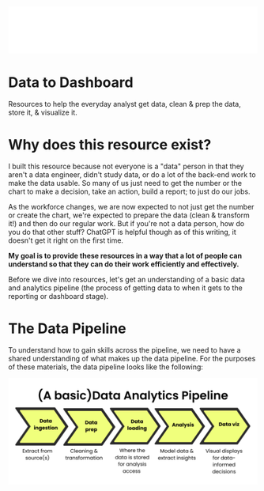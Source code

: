 ![Alt Text](images/TheEverydayAnalyst.gif)
<h1 align="left"> Data to Dashboard </h1>
Resources to help the everyday analyst get data, clean &amp; prep the data, store it, &amp; visualize it. 

<h1> Why does this resource exist? </h1>
I built this resource because not everyone is a "data" person in that they aren't a data engineer, didn't study data, or do a lot of the back-end work to make the data usable.  So many of us just need to get the number or the chart to make a decision, take an action, build a report; to just do our jobs. 

As the workforce changes, we are now expected to not just get the number or create the chart, we're expected to prepare the data (clean & transform it!) and then do our regular work. But if you're not a data person, how do you do that other stuff? ChatGPT is helpful though as of this writing, it doesn't get it right on the first time. 

**My goal is to provide these resources in a way that a lot of people can understand so that they can do their work efficiently and effectively.** 

Before we dive into resources, let's get an understanding of a basic data and analytics pipeline (the process of getting data to when it gets to the reporting or dashboard stage). 

<h1> The Data Pipeline </h1>
To understand how to gain skills across the pipeline, we need to have a shared understanding of what makes up the data pipeline.  For the purposes of these materials, the data pipeline looks like the following:

![Alt Text](images/data_pipeline.png)






